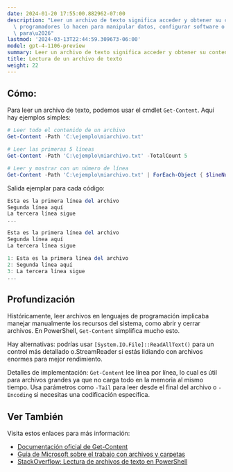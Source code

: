 ```yaml
---
date: 2024-01-20 17:55:00.882962-07:00
description: "Leer un archivo de texto significa acceder y obtener su contenido. Los\
  \ programadores lo hacen para manipular datos, configurar software o simplemente\
  \ para\u2026"
lastmod: '2024-03-13T22:44:59.309673-06:00'
model: gpt-4-1106-preview
summary: Leer un archivo de texto significa acceder y obtener su contenido.
title: Lectura de un archivo de texto
weight: 22
---
```


## Cómo:
Para leer un archivo de texto, podemos usar el cmdlet `Get-Content`. Aquí hay ejemplos simples:

```PowerShell
# Leer todo el contenido de un archivo
Get-Content -Path 'C:\ejemplo\miarchivo.txt'

# Leer las primeras 5 líneas
Get-Content -Path 'C:\ejemplo\miarchivo.txt' -TotalCount 5

# Leer y mostrar con un número de línea
Get-Content -Path 'C:\ejemplo\miarchivo.txt' | ForEach-Object { $lineNumber = 1 } { "$lineNumber`: $_"; $lineNumber++ }
```

Salida ejemplar para cada código:

```PowerShell
Esta es la primera línea del archivo
Segunda línea aquí
La tercera línea sigue
...
```

```PowerShell
Esta es la primera línea del archivo
Segunda línea aquí
La tercera línea sigue
```

```PowerShell
1: Esta es la primera línea del archivo
2: Segunda línea aquí
3: La tercera línea sigue
...
```

## Profundización
Históricamente, leer archivos en lenguajes de programación implicaba manejar manualmente los recursos del sistema, como abrir y cerrar archivos. En PowerShell, `Get-Content` simplifica mucho esto. 

Hay alternativas: podrías usar `[System.IO.File]::ReadAllText()` para un control más detallado o.StreamReader si estás lidiando con archivos enormes para mejor rendimiento.

Detalles de implementación: `Get-Content` lee línea por línea, lo cual es útil para archivos grandes ya que no carga todo en la memoria al mismo tiempo. Usa parámetros como `-Tail` para leer desde el final del archivo o `-Encoding` si necesitas una codificación específica.

## Ver También
Visita estos enlaces para más información:

- [Documentación oficial de Get-Content](https://docs.microsoft.com/en-us/powershell/module/Microsoft.PowerShell.Management/Get-Content)
- [Guía de Microsoft sobre el trabajo con archivos y carpetas](https://docs.microsoft.com/en-us/powershell/scripting/samples/working-with-files-and-folders?view=powershell-7.1)
- [StackOverflow: Lectura de archivos de texto en PowerShell](https://stackoverflow.com/questions/tagged/powershell+read-file)
